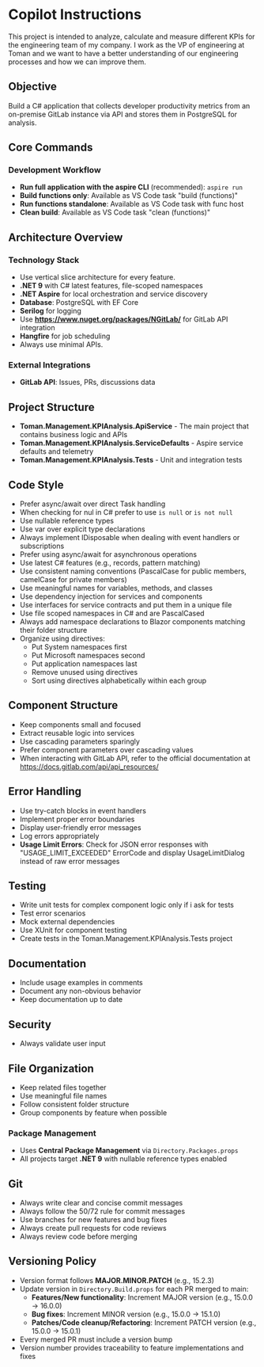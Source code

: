 # Copilot Instructions

This project is intended to analyze, calculate and measure different KPIs for the engineering team of my company. I work as the VP of engineering at Toman and we want to have a better understanding of our engineering processes and how we can improve them.

## Objective

Build a C# application that collects developer productivity metrics from an on-premise GitLab instance via API and stores them in PostgreSQL for analysis.

## Core Commands

### Development Workflow
- **Run full application with the aspire CLI** (recommended): `aspire run`
- **Build functions only**: Available as VS Code task "build (functions)"
- **Run functions standalone**: Available as VS Code task with func host
- **Clean build**: Available as VS Code task "clean (functions)"

## Architecture Overview

### Technology Stack
- Use vertical slice architecture for every feature.
- **.NET 9** with C# latest features, file-scoped namespaces
- **.NET Aspire** for local orchestration and service discovery
- **Database**: PostgreSQL with EF Core
- **Serilog** for logging
- Use **https://www.nuget.org/packages/NGitLab/** for GitLab API integration
- **Hangfire** for job scheduling
- Always use minimal APIs.


### External Integrations
- **GitLab API**: Issues, PRs, discussions data

## Project Structure
- **Toman.Management.KPIAnalysis.ApiService** - The main project that contains business logic and APIs
- **Toman.Management.KPIAnalysis.ServiceDefaults** - Aspire service defaults and telemetry
- **Toman.Management.KPIAnalysis.Tests** - Unit and integration tests

## Code Style
- Prefer async/await over direct Task handling
- When checking for nul in C# prefer to use `is null` or `is not null`
- Use nullable reference types
- Use var over explicit type declarations 
- Always implement IDisposable when dealing with event handlers or subscriptions
- Prefer using async/await for asynchronous operations
- Use latest C# features (e.g., records, pattern matching)
- Use consistent naming conventions (PascalCase for public members, camelCase for private members)
- Use meaningful names for variables, methods, and classes
- Use dependency injection for services and components
- Use interfaces for service contracts and put them in a unique file
- Use file scoped namespaces in C# and are PascalCased
- Always add namespace declarations to Blazor components matching their folder structure
- Organize using directives:
  - Put System namespaces first
  - Put Microsoft namespaces second
  - Put application namespaces last
  - Remove unused using directives
  - Sort using directives alphabetically within each group

## Component Structure
- Keep components small and focused
- Extract reusable logic into services
- Use cascading parameters sparingly
- Prefer component parameters over cascading values
- When interacting with GitLab API, refer to the official documentation at https://docs.gitlab.com/api/api_resources/

## Error Handling
- Use try-catch blocks in event handlers
- Implement proper error boundaries
- Display user-friendly error messages
- Log errors appropriately
- **Usage Limit Errors**: Check for JSON error responses with "USAGE_LIMIT_EXCEEDED" ErrorCode and display UsageLimitDialog instead of raw error messages

## Testing
- Write unit tests for complex component logic only if i ask for tests
- Test error scenarios
- Mock external dependencies
- Use XUnit for component testing
- Create tests in the Toman.Management.KPIAnalysis.Tests project

## Documentation
- Include usage examples in comments
- Document any non-obvious behavior
- Keep documentation up to date

## Security
- Always validate user input

## File Organization
- Keep related files together
- Use meaningful file names
- Follow consistent folder structure
- Group components by feature when possible

### Package Management
- Uses **Central Package Management** via `Directory.Packages.props`
- All projects target **.NET 9** with nullable reference types enabled

## Git
- Always write clear and concise commit messages
- Always follow the 50/72 rule for commit messages
- Use branches for new features and bug fixes
- Always create pull requests for code reviews
- Always review code before merging

## Versioning Policy
- Version format follows **MAJOR.MINOR.PATCH** (e.g., 15.2.3)
- Update version in `Directory.Build.props` for each PR merged to main:
  - **Features/New functionality**: Increment MAJOR version (e.g., 15.0.0 → 16.0.0)
  - **Bug fixes**: Increment MINOR version (e.g., 15.0.0 → 15.1.0)
  - **Patches/Code cleanup/Refactoring**: Increment PATCH version (e.g., 15.0.0 → 15.0.1)
- Every merged PR must include a version bump
- Version number provides traceability to feature implementations and fixes
